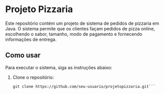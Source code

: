 # Projeto Pizzaria

Este repositório contém um projeto de sistema de pedidos de pizzaria em Java. O sistema permite que os clientes façam pedidos de pizza online, escolhendo o sabor, tamanho, modo de pagamento e fornecendo informações de entrega.

## Como usar

Para executar o sistema, siga as instruções abaixo:

1. Clone o repositório:

   ```shell
   git clone https://github.com/seu-usuario/projetopizzaria.git```

   
